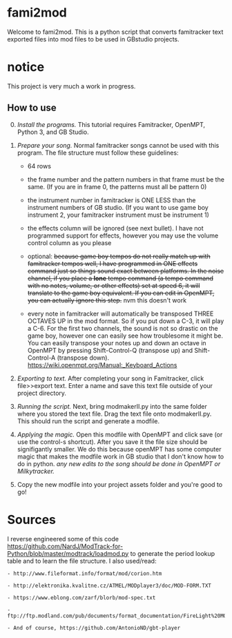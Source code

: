 # fami2mod


Welcome to fami2mod. This is a python script that converts famitracker text exported files into mod files to be used in GBstudio projects.

# notice

This project is very much a work in progress.


## How to use
0. *Install the programs.* This tutorial requires Famitracker, OpenMPT, Python 3, and GB Studio.
1. *Prepare your song.* Normal famitracker songs cannot be used with this program. The file structure must follow these guidelines:
    
    - 64 rows
    
    - the frame number and the pattern numbers in that frame must be the same. (If you are in frame 0, the patterns must all be pattern 0)
    
    - the instrument number in famitracker is ONE LESS than the instrument numbers of GB studio. (If you want to use game boy instrument 2, your famitracker instrument must be instrument 1)
    
    - the effects column will be ignored (see next bullet). I have 	not programmed support for effects, however you may use the volume control column as you please
    
    - optional: ~~because game boy tempos do not really match up with famitracker tempos well, I have programmed in ONE effects command just so things sound exact between platforms.
      In the noise channel, if you place a **lone** tempo command (a tempo command with no notes, volume, or other effects) set at speed 6, it will translate to the game boy equivalent.
      If you can edit in OpenMPT, you can actually ignore this step.~~ nvm this doesn't work
      
     - every note in famitracker will automatically be transposed THREE OCTAVES UP in the mod format. So if you put down a C-3, it will play a C-6. 
      For the first two channels, the sound is not so drastic on the game boy, however one can easily see how troublesome it might be.
      You can easily transpose your notes up and down an octave in OpenMPT by pressing Shift-Control-Q (transpose up) and Shift-Control-A (transpose down). https://wiki.openmpt.org/Manual:_Keyboard_Actions
      
      
      
2. *Exporting to text.* After completing your song in Famitracker, click file>>export text. Enter a name and save this text file outside of your project directory.

3. *Running the script.* Next, bring modmakerII.py into the same folder where you stored the text file. Drag the text file onto modmakerII.py. This should run the script and generate a modfile.

4. *Applying the magic.* Open this modfile with OpenMPT and click save (or use the control-s shortcut). After you save it the file size should be signifigantly smaller. We do this because openMPT has some computer magic that makes the modfile work in GB studio that I don't know how to do in python. *any new edits to the song should be done in OpenMPT or Milkytracker.*

5. Copy the new modfile into your project assets folder and you're good to go!


# Sources

I reverse engineered some of this code https://github.com/NardJ/ModTrack-for-Python/blob/master/modtrack/loadmod.py to generate the period lookup table and to learn the file structure. I also used/read:

    - http://www.fileformat.info/format/mod/corion.htm
    
    - http://elektronika.kvalitne.cz/ATMEL/MODplayer3/doc/MOD-FORM.TXT
    
    - https://www.eblong.com/zarf/blorb/mod-spec.txt
    
    - ftp://ftp.modland.com/pub/documents/format_documentation/FireLight%20MOD%20Player%20Tutorial.txt
    
    - And of course, https://github.com/AntonioND/gbt-player

